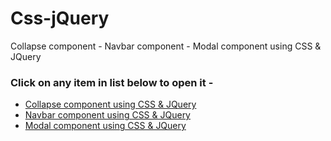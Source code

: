 # Css-jQuery
 Collapse component -  Navbar component - Modal component using CSS &amp; JQuery
 <h3>Click on any item in list below to open it - </h3>
<ul>
<li><a href="https://prtkpwr.github.io/Css-jQuery/Collapse%20component%20accordion.html">Collapse component using CSS & JQuery</a></li>
<li><a href="https://prtkpwr.github.io/Css-jQuery/Navbar.html">Navbar component using CSS & JQuery</a></li>
<li><a href="https://prtkpwr.github.io/Css-jQuery/modal.html">Modal component using CSS & JQuery</a></li>
</ul>
